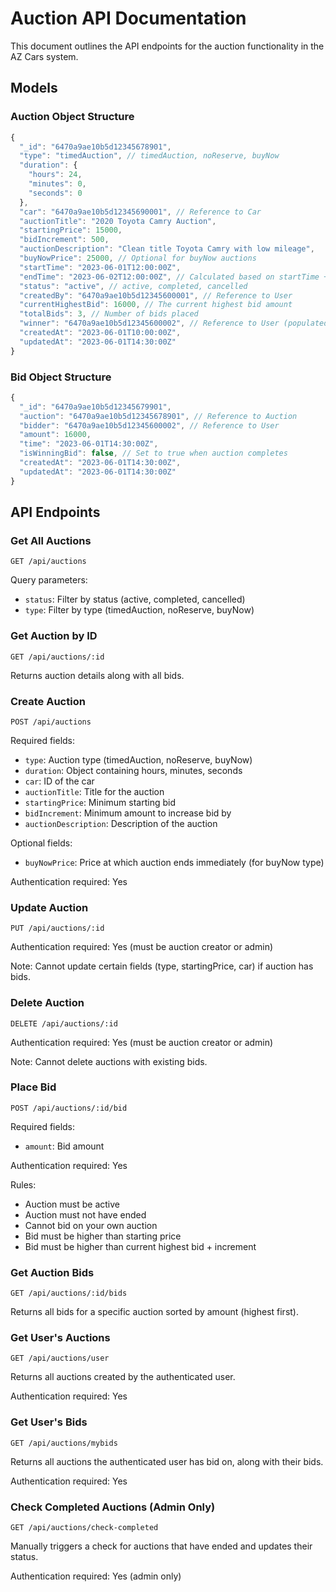 # Auction API Documentation

This document outlines the API endpoints for the auction functionality in the AZ Cars system.

## Models

### Auction Object Structure

```javascript
{
  "_id": "6470a9ae10b5d12345678901",
  "type": "timedAuction", // timedAuction, noReserve, buyNow
  "duration": {
    "hours": 24,
    "minutes": 0,
    "seconds": 0
  },
  "car": "6470a9ae10b5d12345690001", // Reference to Car
  "auctionTitle": "2020 Toyota Camry Auction",
  "startingPrice": 15000,
  "bidIncrement": 500,
  "auctionDescription": "Clean title Toyota Camry with low mileage",
  "buyNowPrice": 25000, // Optional for buyNow auctions
  "startTime": "2023-06-01T12:00:00Z",
  "endTime": "2023-06-02T12:00:00Z", // Calculated based on startTime + duration
  "status": "active", // active, completed, cancelled
  "createdBy": "6470a9ae10b5d12345600001", // Reference to User
  "currentHighestBid": 16000, // The current highest bid amount
  "totalBids": 3, // Number of bids placed
  "winner": "6470a9ae10b5d12345600002", // Reference to User (populated after auction ends)
  "createdAt": "2023-06-01T10:00:00Z",
  "updatedAt": "2023-06-01T14:30:00Z"
}
```

### Bid Object Structure

```javascript
{
  "_id": "6470a9ae10b5d12345679901",
  "auction": "6470a9ae10b5d12345678901", // Reference to Auction
  "bidder": "6470a9ae10b5d12345600002", // Reference to User
  "amount": 16000,
  "time": "2023-06-01T14:30:00Z",
  "isWinningBid": false, // Set to true when auction completes
  "createdAt": "2023-06-01T14:30:00Z",
  "updatedAt": "2023-06-01T14:30:00Z"
}
```

## API Endpoints

### Get All Auctions

```
GET /api/auctions
```

Query parameters:
- `status`: Filter by status (active, completed, cancelled)
- `type`: Filter by type (timedAuction, noReserve, buyNow)

### Get Auction by ID

```
GET /api/auctions/:id
```

Returns auction details along with all bids.

### Create Auction

```
POST /api/auctions
```

Required fields:
- `type`: Auction type (timedAuction, noReserve, buyNow)
- `duration`: Object containing hours, minutes, seconds
- `car`: ID of the car
- `auctionTitle`: Title for the auction
- `startingPrice`: Minimum starting bid
- `bidIncrement`: Minimum amount to increase bid by
- `auctionDescription`: Description of the auction

Optional fields:
- `buyNowPrice`: Price at which auction ends immediately (for buyNow type)

Authentication required: Yes

### Update Auction

```
PUT /api/auctions/:id
```

Authentication required: Yes (must be auction creator or admin)

Note: Cannot update certain fields (type, startingPrice, car) if auction has bids.

### Delete Auction

```
DELETE /api/auctions/:id
```

Authentication required: Yes (must be auction creator or admin)

Note: Cannot delete auctions with existing bids.

### Place Bid

```
POST /api/auctions/:id/bid
```

Required fields:
- `amount`: Bid amount

Authentication required: Yes

Rules:
- Auction must be active
- Auction must not have ended
- Cannot bid on your own auction
- Bid must be higher than starting price
- Bid must be higher than current highest bid + increment

### Get Auction Bids

```
GET /api/auctions/:id/bids
```

Returns all bids for a specific auction sorted by amount (highest first).

### Get User's Auctions

```
GET /api/auctions/user
```

Returns all auctions created by the authenticated user.

Authentication required: Yes

### Get User's Bids

```
GET /api/auctions/mybids
```

Returns all auctions the authenticated user has bid on, along with their bids.

Authentication required: Yes

### Check Completed Auctions (Admin Only)

```
GET /api/auctions/check-completed
```

Manually triggers a check for auctions that have ended and updates their status.

Authentication required: Yes (admin only) 